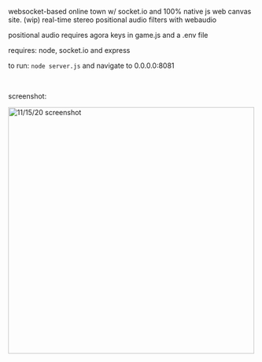 websocket-based online town w/ socket.io and 100% native js web canvas site. (wip) real-time stereo positional audio filters with webaudio

positional audio requires agora keys in game.js and a .env file

requires: node, socket.io and express

to run: `node server.js` and navigate to 0.0.0.0:8081

<br/>

screenshot:

<img width="500" alt="11/15/20 screenshot" src="https://github.com/aiddun/tinytown/blob/main/screenshots/sc2.jpg">
